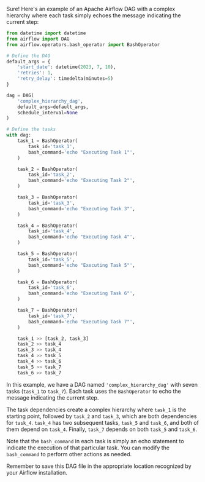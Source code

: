 Sure! Here's an example of an Apache Airflow DAG with a complex hierarchy where each task simply echoes the message indicating the current step:

```python
from datetime import datetime
from airflow import DAG
from airflow.operators.bash_operator import BashOperator

# Define the DAG
default_args = {
    'start_date': datetime(2023, 7, 10),
    'retries': 1,
    'retry_delay': timedelta(minutes=5)
}

dag = DAG(
    'complex_hierarchy_dag',
    default_args=default_args,
    schedule_interval=None
)

# Define the tasks
with dag:
    task_1 = BashOperator(
        task_id='task_1',
        bash_command='echo "Executing Task 1"',
    )

    task_2 = BashOperator(
        task_id='task_2',
        bash_command='echo "Executing Task 2"',
    )

    task_3 = BashOperator(
        task_id='task_3',
        bash_command='echo "Executing Task 3"',
    )

    task_4 = BashOperator(
        task_id='task_4',
        bash_command='echo "Executing Task 4"',
    )

    task_5 = BashOperator(
        task_id='task_5',
        bash_command='echo "Executing Task 5"',
    )

    task_6 = BashOperator(
        task_id='task_6',
        bash_command='echo "Executing Task 6"',
    )

    task_7 = BashOperator(
        task_id='task_7',
        bash_command='echo "Executing Task 7"',
    )

    task_1 >> [task_2, task_3]
    task_2 >> task_4
    task_3 >> task_4
    task_4 >> task_5
    task_4 >> task_6
    task_5 >> task_7
    task_6 >> task_7
```

In this example, we have a DAG named `'complex_hierarchy_dag'` with seven tasks (`task_1` to `task_7`). Each task uses the `BashOperator` to echo the message indicating the current step.

The task dependencies create a complex hierarchy where `task_1` is the starting point, followed by `task_2` and `task_3`, which are both dependencies for `task_4`. `task_4` has two subsequent tasks, `task_5` and `task_6`, and both of them depend on `task_4`. Finally, `task_7` depends on both `task_5` and `task_6`.

Note that the `bash_command` in each task is simply an echo statement to indicate the execution of that particular task. You can modify the `bash_command` to perform other actions as needed.

Remember to save this DAG file in the appropriate location recognized by your Airflow installation.
